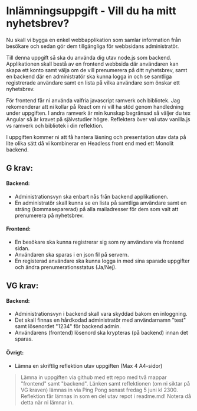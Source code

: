 # Inlämningsuppgift - Vill du ha mitt nyhetsbrev?
Nu skall vi bygga en enkel webbapplikation som samlar information från besökare och sedan gör dem tillgängliga för webbsidans administratör.

Till denna uppgift så ska du använda dig utav node.js som backend.
Applikationen skall bestå av en frontend webbsida där användaren kan skapa ett konto samt välja om de vill prenumerera på ditt nyhetsbrev, samt en backend där en administratör ska kunna logga in och se samtliga registrerade användare samt en lista på vilka användare som önskar ett nyhetsbrev.

För frontend får ni använda valfria javascript ramverk och bibliotek. Jag rekomenderar att ni kollar på React om ni vill ha stöd genom handledning under uppgiften. 
I andra ramverk är min kunskap begränsad så väljer du tex Angular så är kravet på självstudier högre. Reflektera över val utav vanilla.js vs ramverk och bibliotek i din reflektion.

I uppgiften kommer ni att få hantera läsning och presentation utav data på lite olika sätt då vi kombinerar en Headless front end med ett Monolit backend. 

## G krav:
#### Backend:
  + Administrationsvyn ska enbart nås från backend applikationen. 
  + En administratör skall kunna se en lista på samtliga användare samt en sträng (kommaseparerad) på alla mailadresser för dem som valt att prenumerera på nyhetsbrev.
#### Frontend:
  + En besökare ska kunna registrerar sig som ny användare via frontend sidan.
  + Användaren ska sparas i en json fil på servern. 
  + En registerad användare ska kunna logga in med sina sparade uppgifter och ändra prenumerationsstatus (Ja/Nej).

## VG krav:
#### Backend:
  + Administrationsvyn i backend skall vara skyddad bakom en inloggning.
  + Det skall finnas en hårdkodad administratör med användarnamn "test" samt lösenordet "1234" för backend admin.
  + Användarens (frontend) lösenord ska krypteras (på backend) innan det sparas.
#### Övrigt:
  + Lämna en skriftlig reflektion utav uppgiften (Max 4 A4-sidor)
 
 
> Lämna in uppgiften via github med ett repo med två mappar "frontend" samt "backend".
> Länken samt reflektionen (om ni siktar på VG kraven) lämnas in via Ping Pong senast fredag 5 juni kl 2300. 
> Reflektion får lämnas in som en del utav repot i readme.md! Notera då detta när ni lämnar in.
